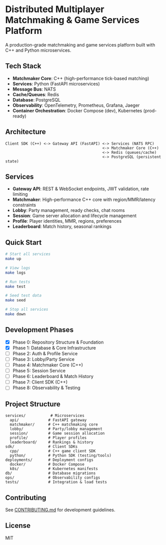 # Distributed Multiplayer Matchmaking & Game Services Platform

A production-grade matchmaking and game services platform built with C++ and Python microservices.

## Tech Stack

- **Matchmaker Core**: C++ (high-performance tick-based matching)
- **Services**: Python (FastAPI microservices)
- **Message Bus**: NATS
- **Cache/Queues**: Redis
- **Database**: PostgreSQL
- **Observability**: OpenTelemetry, Prometheus, Grafana, Jaeger
- **Container Orchestration**: Docker Compose (dev), Kubernetes (prod-ready)

## Architecture

```
Client SDK (C++) <-> Gateway API (FastAPI) <-> Services (NATS RPC)
                                           <-> Matchmaker Core (C++)
                                           <-> Redis (queues/cache)
                                           <-> PostgreSQL (persistent state)
```

## Services

- **Gateway API**: REST & WebSocket endpoints, JWT validation, rate limiting
- **Matchmaker**: High-performance C++ core with region/MMR/latency constraints
- **Lobby**: Party management, ready checks, chat rooms
- **Session**: Game server allocation and lifecycle management
- **Profile**: Player identities, MMR, regions, preferences
- **Leaderboard**: Match history, seasonal rankings

## Quick Start

```bash
# Start all services
make up

# View logs
make logs

# Run tests
make test

# Seed test data
make seed

# Stop all services
make down
```

## Development Phases

- [x] Phase 0: Repository Structure & Foundation
- [x] Phase 1: Database & Core Infrastructure
- [ ] Phase 2: Auth & Profile Service
- [ ] Phase 3: Lobby/Party Service
- [ ] Phase 4: Matchmaker Core (C++)
- [ ] Phase 5: Session Service
- [ ] Phase 6: Leaderboard & Match History
- [ ] Phase 7: Client SDK (C++)
- [ ] Phase 8: Observability & Testing

## Project Structure

```
services/           # Microservices
  api/             # FastAPI gateway
  matchmaker/      # C++ matchmaking core
  lobby/           # Party/lobby management
  session/         # Game session allocation
  profile/         # Player profiles
  leaderboard/     # Rankings & history
sdk/               # Client SDKs
  cpp/             # C++ game client SDK
  python/          # Python SDK (testing/tools)
deployments/       # Deployment configs
  docker/          # Docker Compose
  k8s/             # Kubernetes manifests
db/                # Database migrations
ops/               # Observability configs
tests/             # Integration & load tests
```

## Contributing

See [CONTRIBUTING.md](CONTRIBUTING.md) for development guidelines.

## License

MIT
